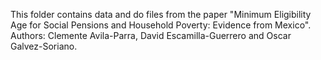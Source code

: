 This folder contains data and do files from the paper "Minimum Eligibility Age for Social Pensions and Household Poverty: Evidence from Mexico".
Authors: Clemente Avila-Parra, David Escamilla-Guerrero and Oscar Galvez-Soriano.
